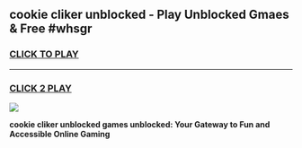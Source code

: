 
## cookie cliker unblocked - Play Unblocked Gmaes & Free #whsgr
<h3>
<a href="https://news.freeplayer.one?title=cookie_cliker_unblocked&ref=03M">CLICK TO PLAY</a></h3>
<hr>

<h3>
<a href="https://news.freeplayer.one?title=cookie_cliker_unblocked&ref=03M">CLICK 2 PLAY</a>
  
</h3>

<a href="https://news.freeplayer.one?title=cookie_cliker_unblocked&ref=03M"><img src="https://clearcache.store/games.png"></a>


**cookie cliker unblocked games unblocked: Your Gateway to Fun and Accessible Online Gaming**
